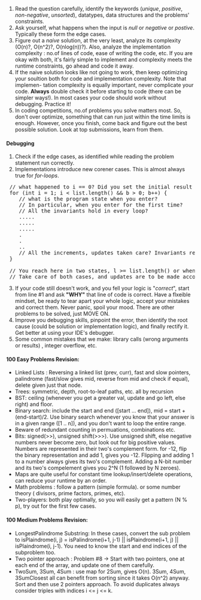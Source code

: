 1. Read the question carefully, identify the keywords (_unique_, _positive_,
 _non-negative_, _unsorted_), datatypes, data structures and the problems'
 constraints.
 2. Ask yourself, what happens when the input is _null_ or _negative_ or 
 _postive_. Typically these form the edge cases.
 3. Figure out a _naive_ solution, at the very least, analyze its complexity
 (O(n)?, O(n^2)?, O(nlog(n))?). Also, analyze the implementation complexity :
 no.of lines of code, ease of writing the code, etc. If you are okay with both,
 it's fairly simple to implement and complexity meets the runtime constraints,
 go ahead and code it away.
 4. If the naive solution looks like not going to work, then keep optimizing
 your soultion both for code and implementation complexity. Note that implemen-
 tation complexity is equally important, never complicate your code. **Always**
 double check it before starting to code (there can be simpler ways!). In most
 cases your code should work without debugging. Practice it!
 5. In coding competitions, no.of problems you solve matters most. So, don't
 over optimize, something that can run just within the time limits is enough.
 However, once you finish, come back and figure out the best possible solution.
 Look at top submissions, learn from them.
 
 #### Debugging
 1. Check if the edge cases, as identified while reading the problem statement
 run correctly.
 2. Implementations introduce new corener cases. This is almost always true for
 _for-loops_.
 <pre>
 // what happened to i == 0? Did you set the initial result and 'b'?
 for (int i = 1; i < list.length() && b > 0; b++) {
    // what is the program state when you enter? 
    // In particular, when you enter for the first time?
    // All the invariants hold in every loop?
    .....
    .....
    .....
    .
    .
    ..
    // All the increments, updates taken care? Invariants restored?
 }
 
 // You reach here in two states, l >= list.length() or when b <= 0.
 // Take care of both cases, and updates are to be made accordingly.
</pre>
3. If your code still doesn't work, and you fell your logic is "_correct_",
start from line #1 and ask **"WHY"** that line of code is correct. Have a 
flxeible mindset, be ready to tear apart your whole logic, accept your mistakes
and correct them. Never panic, spoil your mood. There are other problems to be
solved, just MOVE ON.
4. Improve you debugging skills, pinpoint the error, then identify the root
cause (could be solution or implementation logic), and finally rectify it. Get
better at using your IDE's debugger.
5. Some common mistakes that we make: library calls (wrong arguments or results)
, integer overflow, etc.

#### 100 Easy Problems Revision:
- Linked Lists : Reversing a linked list (prev, curr), fast and slow pointers,
palindrome (fast/slow gives mid, reverse from mid and check if equal), delete
given just that node.
- Trees: symmetric, depth, root-to-leaf paths, etc. all by recursion
- BST: ceiling (whenever you get a greater val, update and go left, else right)
 and floor.
 - Binary search: include the start and end ([start ... end]), mid = start + 
 (end-start)/2. Use binary search whenever you know that your answer is in a
 given range ([1 .. n]), and you don't want to loop the entire range.
 - Beware of redundant counting in permuations, combinations etc.
 - Bits: signed(>>), unsigned shift(>>>). Use unsigned shift, else negative
 numbers never become zero, but look out for big positive values. Numbers are
 represented in their two's complement form. for -12, flip the binary
 representation and add 1, gives you -12. Flipping and adding 1 to
 a number always gives its two's complement. Adding a N-bit number and its two's
 compelement gives you 2^N (1 followed by N zeroes).
 - Maps are quite useful for constant time lookup/insert/delete operations, can
 reduce your runtime by an order.
 - Math problems : follow a pattern (simple formula). or some number theory (
 divisors, prime factors, primes, etc).
 - Two-players: both play optimally, so you will easily get a pattern (N % p),
 try out for the first few cases.
 
 #### 100 Medium Problems Revision:
 - LongestPalindrome Substring: In these cases, convert the sub problem to
 isPlaindrome(i, j) = isPalindrome(i+1, j-1) || isPlaindrome(i+1, j) ||
 isPlaindrome(i, j-1). You need to know the start and end indices of the
 subproblem too.
 - Two pointer approach : Problem #8 -> Start with two pointers, one at each 
 end of the array, and update one of them carefully.
 - TwoSum, 3Sum, 4Sum : use map for 2Sum, gives O(n). 3Sum, 4Sum, 3SumClosest
 all can benefit from sorting since it takes O(n^2) anyway. Sort and then use
 2 pointers approach. To avoid duplicates always consider triples with indices
 i <= j <= k.
